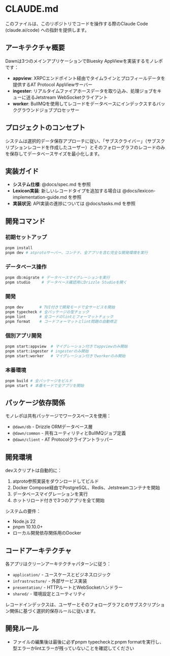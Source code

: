# CLAUDE.md

このファイルは、このリポジトリでコードを操作する際のClaude Code (claude.ai/code) への指針を提供します。

## アーキテクチャ概要

Dawnは3つのメインアプリケーションでBluesky AppViewを実装するモノレポです：

- **appview**: XRPCエンドポイント経由でタイムラインとプロフィールデータを提供するAT Protocol AppViewサーバー
- **ingester**: リアルタイムファイアホースデータを取り込み、処理ジョブをキューに送るJetstream WebSocketクライアント
- **worker**: BullMQを使用してレコードをデータベースにインデックスするバックグラウンドジョブプロセッサー

## プロジェクトのコンセプト

システムは選択的データ保存アプローチに従い、「サブスクライバー」（サブスクリプションレコードを作成したユーザー）とそのフォローグラフのレコードのみを保存してデータベースサイズを最小化します。

## 実装ガイド

- **システム仕様**: @docs/spec.md を参照
- **Lexicon実装**: 新しいレコードタイプを追加する場合は @docs/lexicon-implementation-guide.md を参照
- **実装状況**: API実装の進捗については @docs/tasks.md を参照

## 開発コマンド

### 初期セットアップ

```bash
pnpm install
pnpm dev # atprotoサーバー、コンテナ、全アプリを含む完全な開発環境を実行
```

### データベース操作

```bash
pnpm db:migrate # データベースマイグレーションを実行
pnpm studio     # データベース確認用にDrizzle Studioを開く
```

### 開発

```bash
pnpm dev       # TUI付きで開発モードで全サービスを開始
pnpm typecheck # 全パッケージの型チェック
pnpm lint      # 全コードのlintとフォーマットチェック
pnpm format    # コードフォーマットとlint問題の自動修正
```

### 個別アプリ開発

```bash
pnpm start:appview  # マイグレーション付きでappviewのみ開始
pnpm start:ingester # ingesterのみ開始
pnpm start:worker   # マイグレーション付きでworkerのみ開始
```

### 本番環境

```bash
pnpm build # 全パッケージをビルド
pnpm start # 本番モードで全アプリを開始
```

## パッケージ依存関係

モノレポは共有パッケージでワークスペースを使用：

- `@dawn/db` - Drizzle ORMデータベース層
- `@dawn/common` - 共有ユーティリティとBullMQジョブ定義
- `@dawn/client` - AT Protocolクライアントラッパー

## 開発環境

devスクリプトは自動的に：

1. atproto参照実装をダウンロードしてビルド
2. Docker Compose経由でPostgreSQL、Redis、Jetstreamコンテナを開始
3. データベースマイグレーションを実行
4. ホットリロード付きで3つのアプリを全て開始

システムの要件：

- Node.js 22
- pnpm 10.10.0+
- ローカル開発依存関係用のDocker

## コードアーキテクチャ

各アプリはクリーンアーキテクチャパターンに従う：

- `application/` - ユースケースとビジネスロジック
- `infrastructure/` - 外部サービス実装
- `presentation/` - HTTPルートとWebSocketハンドラー
- `shared/` - 環境設定とユーティリティ

レコードインデックスは、ユーザーとそのフォローグラフとのサブスクリプション関係に基づく選択的保存ルールに従います。

## 開発ルール

- ファイルの編集後は最後に必ずpnpm typecheckとpnpm formatを実行し、型エラーかlintエラーが残っていないことを確認してください

